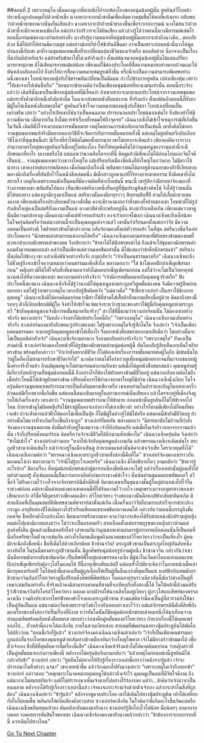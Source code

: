 ##ตอนที่ 2 เพราะเหตุใด
เมื่อมองดูเงาที่หายลับไปจากห้องโถงของหนุ่มน้อยผู้นั้น ฮูหยินสวีใบหน้าประหนึ่งถูกปกคลุมไปด้วยน้ำแข็ง นางอยากจะยกน้ำชาดื่มเพื่อเติมความชุ่มชื่นให้คอที่แห้งผาก กลับพบว่าถ้วยน้ำชาของนางนั่นเย็นเสียแล้ว นางอยากจะปาถ้วยน้ำชาลงพื้นเพื่อระบายอารมณ์ นางไม่สนว่าถ้วยน้ำชานี้จะมีราคาแพงเพียงใด แต่เกรงว่าบริวารจะได้ยินเสียง แล้วล่วงรู้ได้ว่าตอนนี้นางมีอารมณ์เช่นไร
ตอนนี้อารมณ์ของนางย่ำแย่อย่างยิ่ง นางรับรู้ความหมายที่หนุ่มน้อยผู้นั้นอยากจะส่งถึงนางคือ...ขออภัยด้วย นี่มิได้ทำให้ท่านมีความสุข แต่อย่างน้อยก็ทำให้ข้ายินดีขึ้นมา อาจเป็นเพราะก่อนหน้านี้นางได้พูดทำนองนี้กับเขา มาที่จวนขุนพลเทพเพื่อที่จะเปลี่ยนแปลงชีวิตของเจ้าหรือ ขออภัยด้วย นี่อาจจะเป็นเรื่องที่น่ายินดีสำหรับเจ้า แต่สำหรับข้าหาใช่ไม่
แท้จริงแล้ว ตั้งแต่ต้นจนจบหนุ่มน้อยผู้นั้นได้แสดงกิริยามารยาทสุภาพ มิได้เสียมารยาทแม้แต่น้อย เพียงแค่ใช้สองประโยคที่สื่อความหมายอย่างครบถ้วนและได้หันหลังกลับออกไป ยิ่งทำให้การสื่อความหมายสมบูรณ์ยิ่งขึ้น หรือนี่จะเป็นความสามารถพิเศษอย่างหนึ่งของเขา
ใบหน้าของหญิงรับใช้ชราพลันเปลี่ยนเป็นมืดมน ก้าวไปข้างกายฮูหยิน เปล่งเสียงทุ้ม เอ่ยว่า “ให้เขาจากไปเช่นนี้หรือ”
“ตอนแรกข้าคาดคิดว่าเป็นเพียงหนุ่มน้อยที่ทะนงตนเท่านั้น ตอนนี้กระจ่างแล้วว่า เดิมทีนั้นเขาเป็นเพียงหนุ่มน้อยที่มีเงื่อนงำ ถ้าเขาอยากจะมาหาผลประโยชน์จากจวนเทพขุนพล แม้กระทั่งน้ำชาอึกหนึ่งยังมิกล้าดื่ม ไฉนจะกล้าพกหนังสือแต่งงาน ที่จริงแล้ว ตั้งแต่ต้นถึงตอนนี้ก็ยังหามีผู้ใดได้เห็นหนังสือสมรสไม่”
ฮูหยินสวีเข้าใจความหมายของหญิงรับใช้ชรา ใบหน้าเปลี่ยนเป็นเคร่งขรึม เอ่ยว่า “อย่างไรเสียเขาก็นับว่าเป็นคนฉลาด ปรารถนาผลประโยชน์มากเช่นไร ยิ่งต้องทำให้มีความชัดเจน เมื่อแรกเริ่ม ยิ่งไม่ควรทำเรื่องทั้งหมดให้ถึงจุดจบ”
เฉินฉางเซิงไม่เข้าใจเหตุการณ์ที่เกิดขึ้นในวันนี้ เดิมทีตั้งใจจะมาถอนการหมั้นหมาย เหตุใดสถานการณ์กลับกลายเป็นเช่นนี้ เขายิ่งคิดไม่ออก จวนขุนพลเทพแท้จริงมีหลากหลายวิธีที่จะจัดการกับการหมั้นหมายครั้งนี้ แต่เหตุใดฮูหยินสวีกลับเลือกวิธีโง่เง่าที่สุดเช่นนี้เล่า
มีเรื่องที่ทำให้คิดไม่ตกตั้งมากมาย เขาไม่อยากจะคิดแล้ว เพียงแค่คิดวาจาวางอำนาจบาตรใหญ่ของฮูหยินสวีเมื่ออยู่ในห้องโถง ก็ทำให้หยุดคิดไม่ได้ว่าคุณหนูของจวนแห่งนี้จะมีลักษณะเยี่ยงไร งดงามหรือไม่ แน่นอนว่านางเติบโตจากที่นี่ คิดดูแล้วนิสัยคงไม่ได้อ่อนโยนและจิตใจดีเป็นแน่...
จวนขุนพลเทพกว้างขวางใหญ่โต แม้เปรียบกับเมืองซีหนิงก็ยังใหญ่โตกว่ามาก ไม่มีสาวใช้นำทาง เขาคงง่ายต่อการพลัดหลง เมื่อคิดมาถึงเรื่องนี้ พลันพบว่าตนได้มาอยู่ด้านนอกของป่าที่เงียบสงบ พลางนึกถึงเรื่องที่บันทึกไว้ในหนังสือเล่มหนึ่ง มีเด็กสาวถูกตาแก่ที่ไร้ยางอายฆาตกรรม ยิ่งคิดเขายิ่งไม่สบายใจ เหตุก็คงเพราะตนมักเป็นคนที่มีความคิดที่น่าเบื่อเช่นนี้
ขณะนี้ เขารู้สึกว่ามีสายตาจ้องมองที่ร่างกายของเขา พลันหันไปมอง เห็นเพียงสตรีนางหนึ่งยืนอยู่ที่ซุ้มประตูหินข้างต้นไม้ จึงได้รู้ว่าตนนั้นมิได้หลงทาง แต่คงถูกชักจูงมาเป็นแน่
สตรีนางนั้นคงมีอายุราวๆ สิบสามสิบสี่ปี สวมใส่เสื้อผ้าสวยสดงดงาม เพียงแค่เครื่องประดับบนตัวนางสักชิ้น คงจะมีราคามากกว่าสิ่งของทั้งบ้านของเขา ใบหน้าที่ได้รูป ถ้าเติบใหญ่คงเป็นสตรีที่งดงามเป็นแน่ ดวงตาสีดำที่กะพริบอยู่นั้น ช่างน่ารักเหลือเกิน เพียงแค่แววตาคู่นั้นมีความกล้าหาญ เมื่อมองนางตั้งแต่หัวจรดเท้าแล้ว คงจะร้ายกาจไม่เบา
เฉินฉางเซิงตะลึงเล็กน้อย ในใจครุ่นคิดหรือว่าแม่นางท่านนี้จะเป็นคุณหนูแห่งจวนสวี
เขานั้นร่ำเรียนมาตั้งแต่เยาว์วัย มีความอดทนเป็นอย่างดี ไยฝ่ายตรงข้ามไม่กล่าวถาม กลับจ้องมองตั้งแต่หัวจรดเท้า
ในที่สุด สตรีนางนั้นจึงเอ่ยประโยคแรก
“นักพรตเต๋าสามารถแต่งงานได้หรือ”
เฉินฉางเซิงมองตามสายตาที่ฝ่ายตรงข้ามมองผมที่มวยเกล้าแบบนักพรตเต๋าของตน จึงอธิบายว่า “ข้าหาได้ใช่นักพรตเต๋าไม่ ถึงแม้จะใส่ชุดของนักพรตเต๋า แถมยังมวยผมแบบเต๋า แต่ว่าเป็นเพียงแค่ความเคยชินเท่านั้น มิได้แสดงว่าข้าคือนักพรตเต๋า”
สตรีนางนั้นเดินไปข้างๆ เขา แล้วเพิ่งพินิจอย่างจริงจัง ถามกลับว่า “เจ้าเป็นคนธรรมดาหรือ”
เฉินฉางเซิงตะลึงไปชั่วครู่ถึงจะเข้าใจความหมายว่าคนธรรมดาคือสิ่งใด พลางตอบว่า “ใช่ ข้าไม่เคยฝึกบำเพ็ญเพียรมาก่อน”
หญิงสาวมิได้ใส่ใจกับสิ่งที่เขาตอบว่ายังไม่เคยบำเพ็ญเพียรมาก่อน แต่ใช่ว่าจะไม่เป็นวิทยายุทธ์ นางเพ่งไปที่ดวงตาของเขา พลางถามอย่างจริงจังว่า “เจ้ามีการหมั้นหมายกับคุณหนูจริงหรือ”
ฟังประโยคนี้ของนาง เฉินฉางเซิงจึงได้รู้ว่านางมิใช่คุณหนูแห่งตระกูลสวีคู่หมั้นของตน จึงมีความรู้สึกผ่อนคลายลง แต่ไม่รู้ว่าเพราะเหตุใด เขากลับรู้สึกผิดหวัง
“แม่นางคือ”
“ข้าชื่อซวงเอ๋อร์ เป็นสาวใช้ข้างกายคุณหนู”
เฉินฉางเซิงมิได้คาดคิดมาก่อนว่ามีสาวใช้ที่สวมใส่เสื้อผ้าที่งดงามเยี่ยงนี้อยู่ด้วย คิดมาถึงตรงนี้รอบๆ ตัวก็เงียบเชียบมิมีผู้ใด จึงทำให้เข้าใจแจ่มแจ้งระหว่างฐานะของสาวใช้ผู้นี้กับคุณหนูแห่งตระกูลสวี
“ข้ากับคุณหนูของเจ้ามีการหมั้นหมายกันจริงๆ”
สาวใช้ที่มีนามว่าซวงเอ๋อร์คนนั้น ได้มองเขาอย่างจริงจัง พลางเอ่ยว่า “วันหลัง เจ้าอย่าได้เอ่ยประโยคนี้อีก”
“เพราะเหตุใด” เฉินฉางเซิงถามกลับอย่างจริงจัง
ซวงเอ๋อร์มองมายังลักษณะรูปร่างของเขา ไม่รู้เพราะเหตุใดจึงรู้สึกโมโห จึงเอ่ยว่า “เจ้าเป็นเพียงแค่คนธรรมดา จะมาอยู่กับคุณหนูของข้าได้เยี่ยงไร รีบเอาหนังสือสมรสออกมาเสียดีกว่า ไม่อย่างนั้นจะไม่เป็นผลดีต่อตัวเจ้า”
เฉินฉางเซิงจ้องมองนาง จึงถามกลับอย่างจริงจังว่า “เพราะเหตุใด”
ยังคงเป็นสามคำนี้
ซวงเอ๋อร์จ้องมองใบหน้าที่ได้รูปของนักพรตเต๋าหนุ่มน้อยผู้นี้ ทันใดกลับรู้สึกเห็นอกเห็นใจฝ่ายตรงข้าม พร้อมกับกล่าวว่า “ถ้าเจ้ายังอยากมีชีวิต ก็ไม่ต้องเอ่ยเรื่องการหมั้นหมายต่อผู้ใดอีก มิเช่นนั้นไม่ว่าผู้ใดก็คงไม่สามารถรักษาชีวิตเจ้าได้”
นางคิดว่าตนได้ใคร่ครวญเพื่อหนุ่มน้อยยากจนที่มาจากชนบทผู้นี้อย่างจริงใจแล้ว ถึงแม้คุณหนูจะไม่สามารถแต่งงานกับเขา แต่เมื่อได้ดูหนังสือสมรสแล้ว คุณหนูย่อมรู้ดีเกี่ยวกับหลักฐานที่หนุ่มน้อยคนนี้มี ถึงอย่างไรก็ต้องให้ฝ่ายตรงข้ามมีชีวิตอยู่ แต่นางกลับคาดคิดไม่ถึง เมื่อประโยคนี้ได้เข้าหูฝ่ายตรงข้าม เปรียบดั่งการใช้อำนาจบาตรใหญ่ก็มิปาน
เฉินฉางเซิงนิ่งเงียบ ในใจครุ่นคิดจวนขุนพลเทพปรารถนาจะเป็นดั่งอันธพาลเชียวหรือ เขาเคยอ่านในตำราและยังดูในบทละครงิ้ว ล้วนแต่มีเรื่องพวกนี้เกิดขึ้น แต่ตอนนี้ตนกลับมาอยู่ในสถานการณ์นั้นเสียเอง แล้วใครจะอยู่ที่เมืองจิงตูรอให้เกิดเรื่องเล่า
เขาเอ่ยว่า “จวนขุนพลเทพปรารถนาให้ข้าตาย ก่อนหน้านั้นฮูหยินก็ไม่ให้ข้าจากไปไหน ถ้าหากข้าดูไม่ผิดหญิงรับใช้ชราผู้นั้นคงจะเก่งกาจไม่เบาเชียวล่ะ อย่างไรก็ตามมีเพียงไม่กี่คนที่พบเจอข้า ถ้าจะสังหารแล้วฝังใต้ดอกไม้เพื่อเป็นปุ๋ย ก็ไม่มีผู้ใดล่วงรู้ได้มิใช่หรือ แต่ตอนนี้ข้ายังมีชีวิตอยู่ ถ้าอย่างนั้นไม่ควรที่จะเกิดเรื่องขึ้นถึงจะถูก”
ซวงเอ๋อร์ยิ้มหยัน พลางตอบว่า “มีสายตานับไม่ถ้วนที่กำลังจ้องมองจวนขุนพลเทพ ดังนั้นถ้ายังอยู่ในเขตจวน เจ้าก็ยังปลอดภัย แต่เมื่อใดเจ้าก้าวออกจากจวนแล้วนั้น เจ้าก็เปรียบดั่งคนเร่ร่อน คิดหรือว่าเจ้าจะมีชีวิตได้อีกนานสักเพียงใด”
เฉินฉางเซิงครุ่นคิด จึงเอ่ยว่า “ข้าไม่เข้าใจ”
ซวงเอ๋อร์กล่าวตอบ “หากให้เจ้ากับคุณหนูแต่งงานกัน แล้วพรรคฉางเซิงจะคิดเช่นไร ตระกูลชิวซานจะคิดเช่นไร แม้ว่าจะอยู่ในเมืองเสินตู ถ้าหากคนเหล่านั้นคิดจะฆ่าเจ้าเสีย ใครจะหยุดยั้งได้”
เฉินฉางเซิงถามต่อว่า “พรรคฉางเซิงและตระกูลชิวซานทั้งสองนี้คือที่ใด”
ซวงเอ๋อร์จ้องมองเขาราวกับมองคนโง่เง่า พลางถามว่า “เจ้านี่ไม่รู้อะไรเลยหรือ”
เฉินฉางเซิง มิได้อธิบายใดๆ ถามกลับว่า “ข้าควรรู้อะไรบ้าง”
มีบางเรื่อง ที่หนุ่มน้อยนักพรตเต๋าผู้มาจากเมืองซีหนิงคงจะไม่รู้ แต่ว่าเรื่องเหล่านั้นผู้คนทั้งใต้หล้าล้วนแต่รู้ ดั่งเช่นตอนนี้เป็นการครองบัลลังก์ของราชวงศ์ต้าโจว ดั่งเช่นท่านขุนพลเทพทัพตงอวี้ สวีซื่อจี ได้รับความไว้วางใจจากจักรพรรดินีศักดิ์สิทธิ์ บิดาของเขาเป็นขุนนางชั้นผู้ใหญ่ตำแหน่งไท่ไจ่ในราชวงศ์ก่อน แต่กระนั้นตำแหน่งของเขาตอนนี้ที่ได้รับความไว้วางใจ เหตุเพราะมาจากบุตรสาวของเขาเสียมากกว่า
สวีซื่อจีมีบุตรสาวเพียงคนเดียว สวีโหยว่หรง ร่างของนางนั้นคือหงส์ฟ้ากลับชาติมาเกิด มีสายเลือดที่เป็นคุณสมบัติพิเศษน่ามหัศจรรย์มาตั้งแต่เกิด เมื่อครั้งเยาว์วัยก็สามารถสำเร็จการชำระล้างกระดูก อายุสิบสองปีได้เดินทางไปร่ำเรียนที่ยอดเขาเทพธิดาทางแดนใต้ กล่าวกันว่าตอนนี้บรรลุถึงขั้นถอดจิต ชื่อเสียงดังไกลก้องโลก มีคนเคารพรักมากมาย คาดว่านางจะต้องได้รับตำแหน่งนักปราชญ์หญิงคนต่อไปแห่งนิกายแสงสว่าง
ไม่ว่าจะเป็นครอบครัว สายเลือดตั้งแต่บรรพบุรุษของหญิงสาวล้วนแต่สูงส่งทั้งสิ้น ผู้คนล้วนชื่นชอบรักใคร่ เล่าขานกันว่าคุณชายแห่งเผ่ามารผู้กระหายเลือดคนนั้นก็เป็นคนที่นับถือศรัทธาในตัวนางเช่นกัน อย่างไรก็ตามเมื่อพูดถึงอนาคตของสวีโหยว่หรงว่าจะเป็นเยี่ยงไร ผู้คนมักจะนึกถึงชื่อหนึ่ง ชื่อที่เต็มไปด้วยเกียรติยศ
ชิวซานจวิน!
ตระกูลชิวซานเป็นตระกูลใหญ่อันดับหนึ่งทางทิศใต้ ในรุ่นนี้ของตระกูลชิวซานนั้น มีลูกศิษย์หนุ่มน้อยรูปงามผู้หนึ่ง ชิวซานจวิน กล่าวกันว่าเขานั้นคือเทพมังกรกลับชาติมาเกิด เป็นศิษย์พี่ใหญ่แห่งพรรคฉางเซิง มีผู้นำในเจ็ดคำโคลงแห่งแดนเทพ ฝึกบำเพ็ญเพียรกับผู้อาวุโสในแดนใต้ ปีนี้อายุเพียงสิบแปดปี แต่คนทั่วไปมักจะคิดว่าในภายหน้าเมื่อเขามีอายุหลายร้อยปี ในใต้หล้านี้เขาคงเป็นผู้ถูกเลือกให้เป็นผู้ที่แข็งแกร่งที่สุดเป็นแน่
หงส์ฟ้ากับเทพมังกร ชิวซานจวินกับสวีโหยว่หรงคู่นี้เปรียบดั่งศิษย์พี่ศิษย์น้อง ในคนอายุรุ่นราวเดียวกันนี้นับว่าช่างเป็นคู่ที่เหมาะสมกันอย่างยิ่ง ที่จริงแล้วคงมิสามารถหาคนที่สามที่จะเทียบกับทั้งสองนี้ได้
ในใต้หล้านี้ล้วนแต่รับรู้ว่าชิวซานจวินรักใคร่สวีโหยว่หรง ตลอดเวลาเฝ้ารอให้นางเติบโตอยู่เงียบๆ ผู้อาวุโสและศิษย์ของพรรคฉางเซิง รวมถึงประชากรไพร่ฟ้าของต้าโจวและตระกูลชิวซาน ล้วนแต่คิดว่านี่คงเป็นคู่ที่สวรรค์ส่งให้มาเป็นคู่กันเป็นแน่ แม่นางม่ออวี่แห่งพระราชวังต้าโจวยังเคยกล่าวเอาไว้ว่า แม้แต่จักรพรรดินีศักดิ์สิทธิ์ยังมองเรื่องของทั้งสองว่าเป็นเรื่องที่ดีงาม
ทว่าทันใดนั้นก็มีหนุ่มน้อยนักพรตเต๋าคนหนึ่งได้มาเยือนจวนท่านแม่ทัพพร้อมกับหนังสือสมรส
เขากล่าวว่าเขาคือคู่หมั้นของสวีโหยว่หรง
ถ้าหากเรื่องนี้ได้เผยแพร่ออกไป...
ทั่วหล้านี้คงจะได้ตะลึงงัน
ภายในสวนเงียบสงบ สายลมที่พัดผ่านมาทางซุ้มประตูหินได้พัดใบไผ่ปลิวว่อน
“ตอนนี้เจ้าก็รู้แล้ว” ซวงเอ๋อร์จ้องมองเฉินฉางเซิงแล้วเอ่ยว่า “เจ้าก็เป็นเพียงคนธรรมดา ถูกแบ่งกั้นจากโลกของคุณหนูด้วยเส้นทางช้างเผือกอันกว้างใหญ่ไพศาล เจ้าไม่มีทางก้าวข้ามมาได้ เพื่อตัวเจ้าเอง สิ่งที่ดีที่สุดคือควรลืมเรื่องนี้เสีย”
เฉินฉางเซิงแท้จริงแล้วไม่ได้คาดคิดมาก่อน ว่าหญิงสาวที่เป็นคู่หมั้นตนจะเก่งกาจเพียงนี้ หลังจากได้ครุ่นคิดจึงถามกลับว่า “แล้วเหตุใดก่อนหน้านี้ฮูหยินมิได้กล่าวกับข้า”
ซวงเอ๋อร์ เอ่ยว่า “ฮูหยินไม่อยากให้รับรู้เรื่องราวเหล่านี้เกรงว่าหลังจากรู้แล้ว เจ้าจะปรารถนาในสิ่งต่างๆ นานา”
เขาเงยหน้าขึ้น แล้วจ้องมองไปยังนางเอ่ยว่า “เพราะเหตุใดเจ้าถึงบอกข้า”
ซวงเอ๋อร์ กล่าวตอบ “เหตุเพราะในจดหมายคุณหนูได้กล่าวถึงเจ้าไว้ คุณหนูเป็นคนที่มีจิตใจดีงาม ถึงแม้นางจะไม่สมรสกับเจ้า แต่ก็ไม่ปรารถนาเห็นเจ้าตายไปอย่างไร้ร่องรอย แต่ว่า...ข้าคิดว่าเจ้าน่าจะเป็นคนฉลาด หลังจากได้รับรู้เรื่องราวเหล่านี้แล้ว เจ้าคงจะกระจ่างแจ้งด้วยตัวเจ้าเอง แล้วกระทำในสิ่งที่ถูกต้อง”
เฉินฉางเซิงเอ่ยว่า “ข้ารู้แล้ว”
หลังจากพูดจบประโยค เขาได้เดินไปทางซุ้มประตูหิน เท้าได้เหยียบกับใบไผ่บนพื้น พลันก่อให้เกิดเสียงดังสวบสาบ
ซวงเอ๋อร์ตะลึงงัน ในใจคิดว่านี่เกิดอะไรขึ้นกันแน่หรือ
เฉินฉางเซิงพลันหยุดเท้าลง หันหลังกลับมองมายังนาง
ซวงเอ๋อร์รู้สึกโล่งใจไม่น้อย มือน้อยๆ ยกมาทาบบนอก รอคอยการตัดสินใจของเขา
เฉินฉางเซิงจ้องมองมายังนางแล้วกล่าวว่า “ข้าต้องการจะออกจากที่นี่ ควรเดินไปทางไหน”




[Go To Next Chapter]( ./4.md)